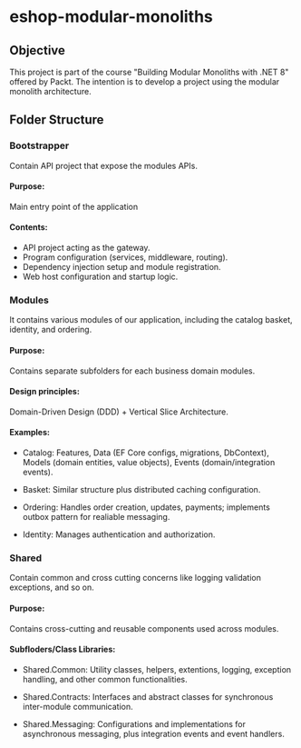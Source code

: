 # eshop-modular-monoliths

## Objective
<p>This project is part of the course "Building Modular Monoliths with .NET 8" offered by Packt. The intention is to develop a project using the modular monolith architecture.</p>

## Folder Structure

### Bootstrapper
<p>Contain API project that expose the modules APIs.</p>

#### Purpose:
<p>Main entry point of the application</p>

#### Contents:
- API project acting as the gateway.
- Program configuration (services, middleware, routing).
- Dependency injection setup and module registration.
- Web host configuration and startup logic.

### Modules
<p>It contains various modules of our application, including the catalog basket, identity, and ordering.</p>

#### Purpose:
<p>Contains separate subfolders for each business domain modules.</p>

#### Design principles:
<p>Domain-Driven Design (DDD) + Vertical Slice Architecture.</p>

#### Examples:
- Catalog: Features, Data (EF Core configs, migrations, DbContext), Models (domain entities, value objects), Events (domain/integration events).

- Basket: Similar structure plus distributed caching configuration.

- Ordering: Handles order creation, updates, payments; implements outbox pattern for realiable messaging.

- Identity: Manages authentication and authorization.

### Shared
<p>Contain common and cross cutting concerns like logging validation exceptions, and so on.</p>

#### Purpose:
<p>Contains cross-cutting and reusable components used across modules.</p>

#### Subfloders/Class Libraries:
- Shared.Common: Utility classes, helpers, extentions, logging, exception handling, and other common functionalities.

- Shared.Contracts: Interfaces and abstract classes for synchronous inter-module communication.

- Shared.Messaging: Configurations and implementations for asynchronous messaging, plus integration events and event handlers.